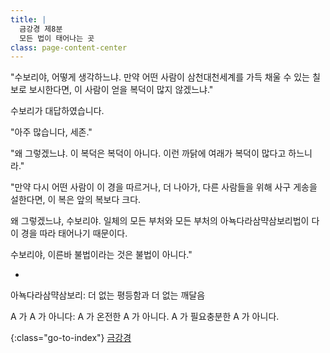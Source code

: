 ```yaml
---
title: |
  금강경 제8분
  모든 법이 태어나는 곳
class: page-content-center
---
```


"수보리야, 어떻게 생각하느냐.
만약 어떤 사람이 삼천대천세계를 가득 채울 수 있는 칠보로 보시한다면,
이 사람이 얻을 복덕이 많지 않겠느냐."

수보리가 대답하였습니다.

"아주 많습니다, 세존."

"왜 그렇겠느냐.
이 복덕은 복덕이 아니다.
이런 까닭에 여래가 복덕이 많다고 하느니라."

"만약 다시 어떤 사람이 이 경을 따르거나,
더 나아가, 다른 사람들을 위해 사구 게송을 설한다면,
이 복은 앞의 복보다 크다.

왜 그렇겠느냐, 수보리야.
일체의 모든 부처와 모든 부처의 아뇩다라삼먁삼보리법이
다 이 경을 따라 태어나기 때문이다.

수보리야, 이른바 불법이라는 것은 불법이 아니다."

*

아뇩다라삼먁삼보리: 더 없는 평등함과 더 없는 깨달음

A 가 A 가 아니다: A 가 온전한 A 가 아니다. A 가 필요충분한 A 가 아니다.

{:class="go-to-index"}
[금강경](index)